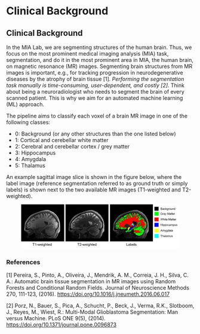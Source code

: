 # Clinical Background

## Clinical Background

In the MIA Lab, we are segmenting structures of the human brain. Thus, we focus on the most prominent medical imaging analysis (MIA) task, segmentation, and do it in the most prominent area in MIA, the human brain, on magnetic resonance (MR) images. Segmenting brain structures from MR images is important, e.g., for tracking progression in neurodegenerative diseases by the atrophy of brain tissue \[1]_. Performing the segmentation task manually is time-consuming, user-dependent, and costly \[2]_. Think about being a neuroradiologist who needs to segment the brain of every scanned patient. This is why we aim for an automated machine learning (ML) approach.

The pipeline aims to classify each voxel of a brain MR image in one of the following classes:

* 0: Background (or any other structures than the one listed below)
* 1: Cortical and cerebellar white matter
* 2: Cerebral and cerebellar cortex / grey matter
* 3: Hippocampus
* 4: Amygdala
* 5: Thalamus

An example sagittal image slice is shown in the figure below, where the label image (reference segmentation referred to as ground truth or simply labels) is shown next to the two available MR images (T1-weighted and T2-weighted).

<figure><img src=".gitbook/assets/background.png" alt=""><figcaption></figcaption></figure>

### References

\[1] Pereira, S., Pinto, A., Oliveira, J., Mendrik, A. M., Correia, J. H., Silva, C. A.: Automatic brain tissue segmentation in MR images using Random Forests and Conditional Random Fields. Journal of Neuroscience Methods 270, 111-123, (2016). https://doi.org/10.1016/j.jneumeth.2016.06.017

\[2] Porz, N., Bauer, S., Pica, A., Schucht, P., Beck, J., Verma, R.K., Slotboom, J., Reyes, M., Wiest, R.: Multi-Modal Glioblastoma Segmentation: Man versus Machine. PLoS ONE 9(5), (2014). https://doi.org/10.1371/journal.pone.0096873

